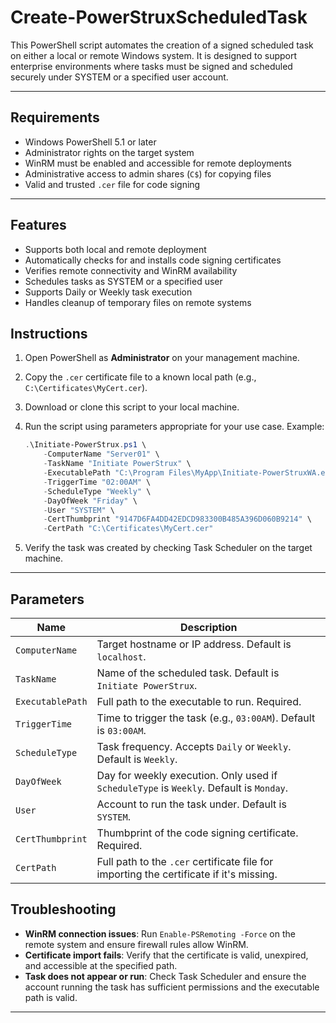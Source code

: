 # Create-PowerStruxScheduledTask
This PowerShell script automates the creation of a signed scheduled task on either a local or remote Windows system. It is designed to support enterprise environments where tasks must be signed and scheduled securely under SYSTEM or a specified user account.

---

## Requirements

- Windows PowerShell 5.1 or later
- Administrator rights on the target system
- WinRM must be enabled and accessible for remote deployments
- Administrative access to admin shares (`C$`) for copying files
- Valid and trusted `.cer` file for code signing

---

## Features

- Supports both local and remote deployment
- Automatically checks for and installs code signing certificates
- Verifies remote connectivity and WinRM availability
- Schedules tasks as SYSTEM or a specified user
- Supports Daily or Weekly task execution
- Handles cleanup of temporary files on remote systems

## Instructions

1. Open PowerShell as **Administrator** on your management machine.
2. Copy the `.cer` certificate file to a known local path (e.g., `C:\Certificates\MyCert.cer`).
3. Download or clone this script to your local machine.
4. Run the script using parameters appropriate for your use case. Example:

   ```powershell
   .\Initiate-PowerStrux.ps1 \
       -ComputerName "Server01" \
       -TaskName "Initiate PowerStrux" \
       -ExecutablePath "C:\Program Files\MyApp\Initiate-PowerStruxWA.exe" \
       -TriggerTime "02:00AM" \
       -ScheduleType "Weekly" \
       -DayOfWeek "Friday" \
       -User "SYSTEM" \
       -CertThumbprint "9147D6FA4DD42EDCD983300B485A396D060B9214" \
       -CertPath "C:\Certificates\MyCert.cer"
   ```

6. Verify the task was created by checking Task Scheduler on the target machine.

---

## Parameters

| Name             | Description |
|------------------|-------------|
| `ComputerName`    | Target hostname or IP address. Default is `localhost`. |
| `TaskName`        | Name of the scheduled task. Default is `Initiate PowerStrux`. |
| `ExecutablePath`  | Full path to the executable to run. Required. |
| `TriggerTime`     | Time to trigger the task (e.g., `03:00AM`). Default is `03:00AM`. |
| `ScheduleType`    | Task frequency. Accepts `Daily` or `Weekly`. Default is `Weekly`. |
| `DayOfWeek`       | Day for weekly execution. Only used if `ScheduleType` is `Weekly`. Default is `Monday`. |
| `User`            | Account to run the task under. Default is `SYSTEM`. |
| `CertThumbprint`  | Thumbprint of the code signing certificate. Required. |
| `CertPath`        | Full path to the `.cer` certificate file for importing the certificate if it's missing. |

## Troubleshooting

- **WinRM connection issues**: Run `Enable-PSRemoting -Force` on the remote system and ensure firewall rules allow WinRM.
- **Certificate import fails**: Verify that the certificate is valid, unexpired, and accessible at the specified path.
- **Task does not appear or run**: Check Task Scheduler and ensure the account running the task has sufficient permissions and the executable path is valid.

---
